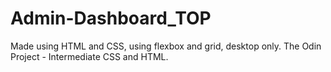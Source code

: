 # Admin-Dashboard_TOP
Made using HTML and CSS, using flexbox and grid, desktop only. The Odin Project - Intermediate CSS and HTML. 
